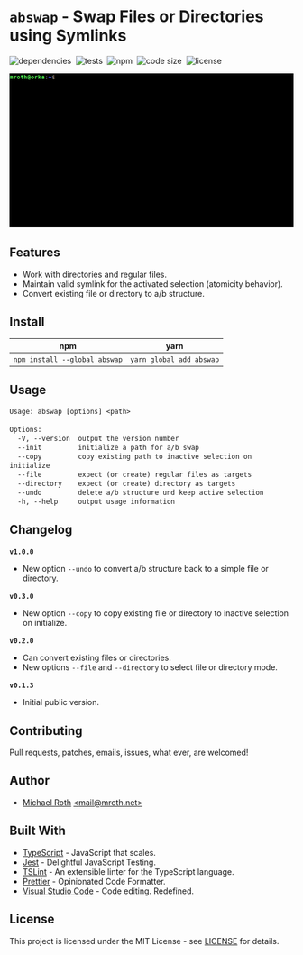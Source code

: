# `abswap` - Swap Files or Directories using Symlinks

![dependencies](https://img.shields.io/librariesio/release/npm/abswap.svg?style=flat-square)&nbsp;&nbsp;![tests](https://img.shields.io/circleci/build/github/mrothNET/abswap/master.svg?label=tests&style=flat-square)&nbsp;&nbsp;![npm](https://img.shields.io/npm/v/abswap.svg?style=flat-square)&nbsp;&nbsp;![code size](https://img.shields.io/github/languages/code-size/mrothNET/abswap.svg?style=flat-square)&nbsp;&nbsp;![license](https://img.shields.io/github/license/mrothNET/abswap.svg?style=flat-square)

![Screencast](./assets/screencast-example.gif)


## Features

  * Work with directories and regular files.
  * Maintain valid symlink for the activated selection (atomicity behavior).
  * Convert existing file or directory to a/b structure.


## Install

|              npm              |           yarn           |
|:-----------------------------:|:------------------------:|
| `npm install --global abswap` | `yarn global add abswap` |


## Usage

```
Usage: abswap [options] <path>

Options:
  -V, --version  output the version number
  --init         initialize a path for a/b swap
  --copy         copy existing path to inactive selection on initialize
  --file         expect (or create) regular files as targets
  --directory    expect (or create) directory as targets
  --undo         delete a/b structure und keep active selection
  -h, --help     output usage information
```


## Changelog

**`v1.0.0`**
  - New option `--undo` to convert a/b structure back to a simple file or directory.

**`v0.3.0`**
  - New option `--copy` to copy existing file or directory to inactive selection on initialize.

**`v0.2.0`**
  - Can convert existing files or directories.
  - New options `--file` and `--directory` to select file or directory mode.

**`v0.1.3`**
  - Initial public version.


## Contributing

Pull requests, patches, emails, issues, what ever, are welcomed!


## Author

  * [Michael Roth](https://mroth.net/) [<<mail@mroth.net>>](mailto:mail@mroth.net)


## Built With

  * [TypeScript](https://www.typescriptlang.org/) - JavaScript that scales.
  * [Jest](https://jestjs.io/) - Delightful JavaScript Testing.
  * [TSLint](https://palantir.github.io/tslint/) - An extensible linter for the TypeScript language.
  * [Prettier](https://prettier.io/) - Opinionated Code Formatter.
  * [Visual Studio Code](https://code.visualstudio.com/) - Code editing. Redefined.


## License

This project is licensed under the MIT License - see [LICENSE](LICENSE) for details.
